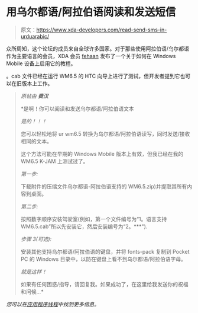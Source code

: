 # 用乌尔都语/阿拉伯语阅读和发送短信

> 原文：<https://www.xda-developers.com/read-send-sms-in-urduarabic/>

众所周知，这个论坛的成员来自全球许多国家。对于那些使用阿拉伯语/乌尔都语作为主要语言的会员，XDA 会员 [fehaan](http://forum.xda-developers.com/member.php?u=490616) 发布了一个关于如何在 Windows Mobile 设备上启用它的教程。

。cab 文件已经在运行 WM6.5 的 HTC 向导上进行了测试，但开发者提到它也可以在旧版本上工作。

> *原帖由* ***费汉***
> 
>  *是啊！你可以阅读和发送乌尔都语/阿拉伯语文本
> 
> *是的！！！*
> 
> 您可以轻松地将 ur wm6.5 转换为乌尔都语/阿拉伯语读写，同时发送/接收相同的文本。
> 
> 这个方法可能在早期的 Windows Mobile 版本上有效，但我已经在我的 WM6.5 K-JAM 上测试过了。
> 
> *第一步:*
> 
> 下载附件的压缩文件乌尔都语-阿拉伯语支持的 WM6.5.zip)并提取其所有内容到桌面。
> 
> *第二步:*
> 
> 按照数字顺序安装驾驶室(例如，第一个文件编号为“1。语言支持 WM6.5.cab”所以先安装它，然后安装编号为“2。***").
> 
> *步骤 3(可选):*
> 
> 安装其他支持乌尔都语/阿拉伯语的键盘，并将 fonts-pack 复制到 Pocket PC 的 Windows 目录中，以防在键盘上看不到乌尔都语/阿拉伯语字母。
> 
> *就是这样！*
> 
> 如果有任何困惑/指导，请回复我。如果成功了，在这里给我发送你的祝福和问候...*

 *您可以在[应用程序线程](http://forum.xda-developers.com/showpost.php?p=7261567&postcount=3)中找到更多信息。*